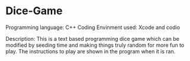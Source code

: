 # Dice-Game

Programming language: C++
Coding Envinment used: Xcode and codio

Description: This is a text based programming dice game which can be modified by seeding time and making things truly random 
for more fun to play. The instructions to play are shown in the program when it is ran.
